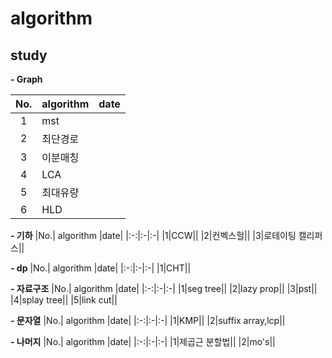 # algorithm
study
-

**- Graph**

|No.| algorithm |date|
|:-:|:-|:-|
|1|mst||
|2|최단경로||
|3|이분매칭||
|4|LCA||
|5|최대유량||
|6|HLD||

**- 기하**
|No.| algorithm |date|
|:-:|:-|:-|
|1|CCW||
|2|컨벡스헐||
|3|로테이팅 캘리퍼스||

**- dp**
|No.| algorithm |date|
|:-:|:-|:-|
|1|CHT||

**- 자료구조**
|No.| algorithm |date|
|:-:|:-|:-|
|1|seg tree||
|2|lazy prop||
|3|pst||
|4|splay tree||
|5|link cut||

**- 문자열**
|No.| algorithm |date|
|:-:|:-|:-|
|1|KMP||
|2|suffix array,lcp||

**- 나머지**
|No.| algorithm |date|
|:-:|:-|:-|
|1|제곱근 분할법||
|2|mo's||
